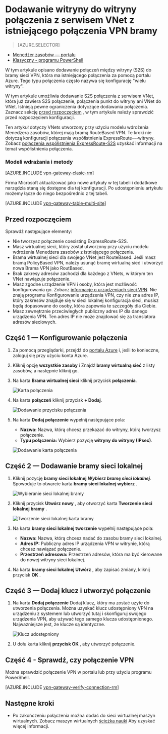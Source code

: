 <properties
   pageTitle="Jak dodać wiele połączeń bramy witryny do witryny sieci VPN do wirtualnej sieci modelu wdrożenia Menedżera zasobów za pomocą portalu Azure | Microsoft Azure"
   description="Dodawanie połączenia S2S wielu elementów witryny do bramy sieci VPN, która ma istniejącego połączenia"
   services="vpn-gateway"
   documentationCenter="na"
   authors="cherylmc"
   manager="carmonm"
   editor=""
   tags="azure-resource-manager"/>

<tags
   ms.service="vpn-gateway"
   ms.devlang="na"
   ms.topic="article"
   ms.tgt_pltfrm="na"
   ms.workload="infrastructure-services"
   ms.date="10/10/2016"
   ms.author="cherylmc"/>



# <a name="add-a-site-to-site-connection-to-a-vnet-with-an-existing-vpn-gateway-connection"></a>Dodawanie witryny do witryny połączenia z serwisem VNet z istniejącego połączenia VPN bramy

> [AZURE.SELECTOR]
- [Menedżer zasobów — portalu](vpn-gateway-howto-multi-site-to-site-resource-manager-portal.md)
- [Klasyczny - programu PowerShell](vpn-gateway-multi-site.md)

W tym artykule opisano dodawanie połączeń między witryny (S2S) do bramy sieci VPN, która ma istniejącego połączenia za pomocą portalu Azure. Tego typu połączenia często nazywa się konfigurację "wielu witryny". 

W tym artykule umożliwia dodawanie S2S połączenia z serwisem VNet, która już zawiera S2S połączenie, połączenia punkt do witryny ani VNet do VNet. Istnieją pewne ograniczenia dotyczące dodawania połączenia. Zaznacz sekcję [przed rozpoczęciem](#before) , w tym artykule należy sprawdzić przed rozpoczęciem konfiguracji. 

Ten artykuł dotyczy VNets utworzony przy użyciu modelu wdrożenia Menedżera zasobów, której mają bramą RouteBased VPN. Te kroki nie dotyczą konfiguracji połączenia współistnienia ExpressRoute---witryny. Zobacz [połączenia współistnienia ExpressRoute-S2S](../expressroute/expressroute-howto-coexist-resource-manager.md) uzyskać informacji na temat współistnienia połączenia.

### <a name="deployment-models-and-methods"></a>Modeli wdrażania i metody

[AZURE.INCLUDE [vpn-gateway-clasic-rm](../../includes/vpn-gateway-classic-rm-include.md)] 

Firma Microsoft aktualizować jako nowe artykuły w tej tabeli i dodatkowe narzędzia staną się dostępne dla tej konfiguracji. Po udostępnieniu artykułu możemy łącze do niego bezpośrednio z tej tabeli.

[AZURE.INCLUDE [vpn-gateway-table-multi-site](../../includes/vpn-gateway-table-multisite-include.md)] 


## <a name="before"></a>Przed rozpoczęciem

Sprawdź następujące elementy:

- Nie tworzysz połączenie coexisting ExpressRoute-S2S.
- Masz wirtualnej sieci, który został utworzony przy użyciu modelu wdrożenia Menedżera zasobów z istniejącego połączenia.
- Brama wirtualnej sieci dla swojego VNet jest RouteBased. Jeśli masz bramą PolicyBased VPN, należy usunąć bramę wirtualną sieć i utworzyć nowa Brama VPN jako RoutBased.
- Brak zakresy adresów zachodzi dla każdego z VNets, w którym ten VNet nawiązuje połączenie.
- Masz zgodne urządzenie VPN i osoby, która jest możliwość konfigurowania go. Zobacz [informacje o urządzeniach sieci VPN](vpn-gateway-about-vpn-devices.md). Nie znają programu Konfigurowanie urządzenia VPN, czy nie zna adres IP, który zakresów znajduje się w sieci lokalnej konfiguracja sieci, musisz będą dopasowane do osoby, która zapewnia te szczegóły dla Ciebie.
- Masz zewnętrznie przeciwległych publiczny adres IP dla danego urządzenia VPN. Ten adres IP nie może znajdować się za translatora adresów sieciowych.


## <a name="part1"></a>Część 1 — Konfigurowanie połączenia

1. Za pomocą przeglądarki, przejdź do [portalu Azure](http://portal.azure.com) i, jeśli to konieczne, zaloguj się przy użyciu konta Azure.
2. Kliknij opcję **wszystkie zasoby** i Znajdź **bramy wirtualną sieć** z listy zasobów, a następnie kliknij go.
3. Na karta **Brama wirtualnej sieci** kliknij przycisk **połączenia**.

    ![Karta połączenia](./media/vpn-gateway-howto-multi-site-to-site-resource-manager-portal/connectionsblade.png "Connections blade")<br>

4. Na karta **połączeń** kliknij przycisk **+ Dodaj**.

    ![Dodawanie przycisku połączenia](./media/vpn-gateway-howto-multi-site-to-site-resource-manager-portal/addbutton.png "Add connection button")<br>

5. Na karta **Dodaj połączenie** wypełnij następujące pola:
    - **Nazwa:** Nazwa, którą chcesz przekazać do witryny, którą tworzysz połączenie.
    - **Typu połączenia:** Wybierz pozycję **witryny do witryny (IPsec)**.

    ![Dodawanie karta połączenia](./media/vpn-gateway-howto-multi-site-to-site-resource-manager-portal/addconnectionblade.png "Add connection blade")<br>

## <a name="part2"></a>Część 2 — Dodawanie bramy sieci lokalnej

1. Kliknij pozycję **bramy sieci lokalnej** ***Wybierz bramę sieci lokalnej***. Spowoduje to otwarcie karta **bramy sieci lokalnej wybierz** .

    ![Wybieranie sieci lokalnej bramy](./media/vpn-gateway-howto-multi-site-to-site-resource-manager-portal/chooselng.png "Choose local network gateway")<br>
2. Kliknij przycisk **Utwórz nowy** , aby otworzyć karta **Tworzenie sieci lokalnej bramy** .

    ![Tworzenie sieci lokalnej karta bramy](./media/vpn-gateway-howto-multi-site-to-site-resource-manager-portal/createlngblade.png "Create local network gateway")<br>

3. Na karta **bramy sieci lokalnej tworzenie** wypełnij następujące pola:
    - **Nazwa:** Nazwa, którą chcesz nadać do zasobu bramy sieci lokalnej.
    - **Adres IP:** Publiczny adres IP urządzenia VPN w witrynie, którą chcesz nawiązać połączenie.
    - **Przestrzeń adresowa:** Przestrzeń adresów, która ma być kierowane do nowej witryny sieci lokalnej.
4. Na karta **bramy sieci lokalnej Utwórz** , aby zapisać zmiany, kliknij przycisk **OK** .

## <a name="part3"></a>Część 3 — Dodaj klucz i utworzyć połączenie

1. Na karta **Dodaj połączenie** Dodaj klucz, który ma zostać użyte do utworzenia połączenia. Można uzyskać klucz udostępniony VPN na urządzeniu z systemem lub utworzyć tutaj i skonfiguruj swojego urządzenia VPN, aby używać tego samego klucza udostępnionego. Najważniejsze jest, że klucze są identyczne.

    ![Klucz udostępniony](./media/vpn-gateway-howto-multi-site-to-site-resource-manager-portal/sharedkey.png "Shared key")<br>
2. U dołu karta kliknij **przycisk OK** , aby utworzyć połączenie.

## <a name="part4"></a>Część 4 - Sprawdź, czy połączenie VPN

Można sprawdzić połączenie VPN w portalu lub przy użyciu programu PowerShell.

[AZURE.INCLUDE [vpn-gateway-verify-connection-rm](../../includes/vpn-gateway-verify-connection-rm-include.md)]


## <a name="next-steps"></a>Następne kroki

- Po zakończeniu połączenia można dodać do sieci wirtualnej maszyn wirtualnych. Zobacz maszyn wirtualnych [ścieżka nauki](https://azure.microsoft.com/documentation/learning-paths/virtual-machines) Aby uzyskać więcej informacji.
